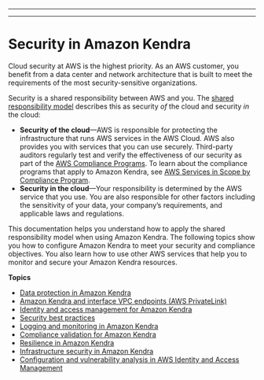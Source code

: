 --------

--------

# Security in Amazon Kendra<a name="security"></a>

Cloud security at AWS is the highest priority\. As an AWS customer, you benefit from a data center and network architecture that is built to meet the requirements of the most security\-sensitive organizations\.

Security is a shared responsibility between AWS and you\. The [shared responsibility model](http://aws.amazon.com/compliance/shared-responsibility-model/) describes this as security *of* the cloud and security *in* the cloud:
+ **Security of the cloud**—AWS is responsible for protecting the infrastructure that runs AWS services in the AWS Cloud\. AWS also provides you with services that you can use securely\. Third\-party auditors regularly test and verify the effectiveness of our security as part of the [AWS Compliance Programs](http://aws.amazon.com/compliance/programs/)\. To learn about the compliance programs that apply to Amazon Kendra, see [AWS Services in Scope by Compliance Program](http://aws.amazon.com/compliance/services-in-scope/)\.
+ **Security in the cloud**—Your responsibility is determined by the AWS service that you use\. You are also responsible for other factors including the sensitivity of your data, your company’s requirements, and applicable laws and regulations\. 

This documentation helps you understand how to apply the shared responsibility model when using Amazon Kendra\. The following topics show you how to configure Amazon Kendra to meet your security and compliance objectives\. You also learn how to use other AWS services that help you to monitor and secure your Amazon Kendra resources\. 

**Topics**
+ [Data protection in Amazon Kendra](data-protection.md)
+ [Amazon Kendra and interface VPC endpoints \(AWS PrivateLink\)](vpc-interface-endpoints.md)
+ [Identity and access management for Amazon Kendra](security-iam.md)
+ [Security best practices](security-best-practices.md)
+ [Logging and monitoring in Amazon Kendra](incident-response.md)
+ [Compliance validation for Amazon Kendra](kendra-compliance.md)
+ [Resilience in Amazon Kendra](disaster-recovery-resiliency.md)
+ [Infrastructure security in Amazon Kendra](infrastructure-security.md)
+ [Configuration and vulnerability analysis in AWS Identity and Access Management](configuration-and-vulnerability-analysis.md)